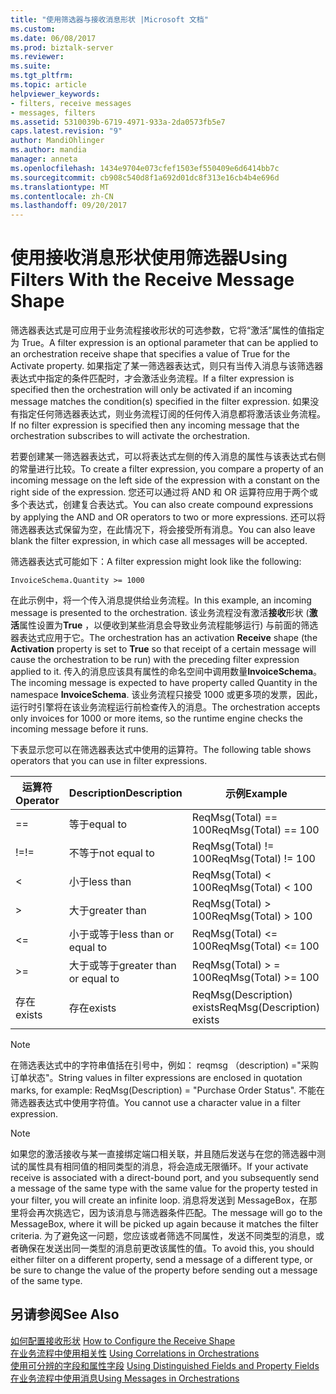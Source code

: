 ```yaml
---
title: "使用筛选器与接收消息形状 |Microsoft 文档"
ms.custom: 
ms.date: 06/08/2017
ms.prod: biztalk-server
ms.reviewer: 
ms.suite: 
ms.tgt_pltfrm: 
ms.topic: article
helpviewer_keywords:
- filters, receive messages
- messages, filters
ms.assetid: 5310039b-6719-4971-933a-2da0573fb5e7
caps.latest.revision: "9"
author: MandiOhlinger
ms.author: mandia
manager: anneta
ms.openlocfilehash: 1434e9704e073cfef1503ef550409e6d6414bb7c
ms.sourcegitcommit: cb908c540d8f1a692d01dc8f313e16cb4b4e696d
ms.translationtype: MT
ms.contentlocale: zh-CN
ms.lasthandoff: 09/20/2017
---
```

# <a name="using-filters-with-the-receive-message-shape"></a><span data-ttu-id="de66f-102">使用接收消息形状使用筛选器</span><span class="sxs-lookup"><span data-stu-id="de66f-102">Using Filters With the Receive Message Shape</span></span>
<span data-ttu-id="de66f-103">筛选器表达式是可应用于业务流程接收形状的可选参数，它将“激活”属性的值指定为 True。</span><span class="sxs-lookup"><span data-stu-id="de66f-103">A filter expression is an optional parameter that can be applied to an orchestration receive shape that specifies a value of True for the Activate property.</span></span> <span data-ttu-id="de66f-104">如果指定了某一筛选器表达式，则只有当传入消息与该筛选器表达式中指定的条件匹配时，才会激活业务流程。</span><span class="sxs-lookup"><span data-stu-id="de66f-104">If a filter expression is specified then the orchestration will only be activated if an incoming message matches the condition(s) specified in the filter expression.</span></span> <span data-ttu-id="de66f-105">如果没有指定任何筛选器表达式，则业务流程订阅的任何传入消息都将激活该业务流程。</span><span class="sxs-lookup"><span data-stu-id="de66f-105">If no filter expression is specified then any incoming message that the orchestration subscribes to will activate the orchestration.</span></span>  
  
 <span data-ttu-id="de66f-106">若要创建某一筛选器表达式，可以将表达式左侧的传入消息的属性与该表达式右侧的常量进行比较。</span><span class="sxs-lookup"><span data-stu-id="de66f-106">To create a filter expression, you compare a property of an incoming message on the left side of the expression with a constant on the right side of the expression.</span></span> <span data-ttu-id="de66f-107">您还可以通过将 AND 和 OR 运算符应用于两个或多个表达式，创建复合表达式。</span><span class="sxs-lookup"><span data-stu-id="de66f-107">You can also create compound expressions by applying the AND and OR operators to two or more expressions.</span></span> <span data-ttu-id="de66f-108">还可以将筛选器表达式保留为空，在此情况下，将会接受所有消息。</span><span class="sxs-lookup"><span data-stu-id="de66f-108">You can also leave blank the filter expression, in which case all messages will be accepted.</span></span>  
  
 <span data-ttu-id="de66f-109">筛选器表达式可能如下：</span><span class="sxs-lookup"><span data-stu-id="de66f-109">A filter expression might look like the following:</span></span>  
  
```  
InvoiceSchema.Quantity >= 1000  
```  
  
 <span data-ttu-id="de66f-110">在此示例中，将一个传入消息提供给业务流程。</span><span class="sxs-lookup"><span data-stu-id="de66f-110">In this example, an incoming message is presented to the orchestration.</span></span> <span data-ttu-id="de66f-111">该业务流程没有激活**接收**形状 (**激活**属性设置为**True** ，以便收到某些消息会导致业务流程能够运行) 与前面的筛选器表达式应用于它。</span><span class="sxs-lookup"><span data-stu-id="de66f-111">The orchestration has an activation **Receive** shape (the **Activation** property is set to **True** so that receipt of a certain message will cause the orchestration to be run) with the preceding filter expression applied to it.</span></span> <span data-ttu-id="de66f-112">传入的消息应该具有属性的命名空间中调用数量**InvoiceSchema**。</span><span class="sxs-lookup"><span data-stu-id="de66f-112">The incoming message is expected to have property called Quantity in the namespace **InvoiceSchema**.</span></span> <span data-ttu-id="de66f-113">该业务流程只接受 1000 或更多项的发票，因此，运行时引擎将在该业务流程运行前检查传入的消息。</span><span class="sxs-lookup"><span data-stu-id="de66f-113">The orchestration accepts only invoices for 1000 or more items, so the runtime engine checks the incoming message before it runs.</span></span>  
  
 <span data-ttu-id="de66f-114">下表显示您可以在筛选器表达式中使用的运算符。</span><span class="sxs-lookup"><span data-stu-id="de66f-114">The following table shows operators that you can use in filter expressions.</span></span>  
  
|<span data-ttu-id="de66f-115">运算符</span><span class="sxs-lookup"><span data-stu-id="de66f-115">Operator</span></span>|<span data-ttu-id="de66f-116">Description</span><span class="sxs-lookup"><span data-stu-id="de66f-116">Description</span></span>|<span data-ttu-id="de66f-117">示例</span><span class="sxs-lookup"><span data-stu-id="de66f-117">Example</span></span>|  
|--------------|-----------------|-------------|  
|==|<span data-ttu-id="de66f-118">等于</span><span class="sxs-lookup"><span data-stu-id="de66f-118">equal to</span></span>|<span data-ttu-id="de66f-119">ReqMsg(Total) == 100</span><span class="sxs-lookup"><span data-stu-id="de66f-119">ReqMsg(Total) == 100</span></span>|  
|<span data-ttu-id="de66f-120">!=</span><span class="sxs-lookup"><span data-stu-id="de66f-120">!=</span></span>|<span data-ttu-id="de66f-121">不等于</span><span class="sxs-lookup"><span data-stu-id="de66f-121">not equal to</span></span>|<span data-ttu-id="de66f-122">ReqMsg(Total) != 100</span><span class="sxs-lookup"><span data-stu-id="de66f-122">ReqMsg(Total) != 100</span></span>|  
|<|<span data-ttu-id="de66f-123">小于</span><span class="sxs-lookup"><span data-stu-id="de66f-123">less than</span></span>|<span data-ttu-id="de66f-124">ReqMsg(Total) \< 100</span><span class="sxs-lookup"><span data-stu-id="de66f-124">ReqMsg(Total) \< 100</span></span>|  
|>|<span data-ttu-id="de66f-125">大于</span><span class="sxs-lookup"><span data-stu-id="de66f-125">greater than</span></span>|<span data-ttu-id="de66f-126">ReqMsg(Total) > 100</span><span class="sxs-lookup"><span data-stu-id="de66f-126">ReqMsg(Total) > 100</span></span>|  
|<=|<span data-ttu-id="de66f-127">小于或等于</span><span class="sxs-lookup"><span data-stu-id="de66f-127">less than or equal to</span></span>|<span data-ttu-id="de66f-128">ReqMsg(Total) \<= 100</span><span class="sxs-lookup"><span data-stu-id="de66f-128">ReqMsg(Total) \<= 100</span></span>|  
|>=|<span data-ttu-id="de66f-129">大于或等于</span><span class="sxs-lookup"><span data-stu-id="de66f-129">greater than or equal to</span></span>|<span data-ttu-id="de66f-130">ReqMsg(Total) > = 100</span><span class="sxs-lookup"><span data-stu-id="de66f-130">ReqMsg(Total) >= 100</span></span>|  
|<span data-ttu-id="de66f-131">存在</span><span class="sxs-lookup"><span data-stu-id="de66f-131">exists</span></span>|<span data-ttu-id="de66f-132">存在</span><span class="sxs-lookup"><span data-stu-id="de66f-132">exists</span></span>|<span data-ttu-id="de66f-133">ReqMsg(Description) exists</span><span class="sxs-lookup"><span data-stu-id="de66f-133">ReqMsg(Description) exists</span></span>|  
  
> [!NOTE]
>  <span data-ttu-id="de66f-134">在筛选表达式中的字符串值括在引号中，例如： reqmsg （description) ="采购订单状态"。</span><span class="sxs-lookup"><span data-stu-id="de66f-134">String values in filter expressions are enclosed in quotation marks, for example: ReqMsg(Description) = "Purchase Order Status".</span></span> <span data-ttu-id="de66f-135">不能在筛选器表达式中使用字符值。</span><span class="sxs-lookup"><span data-stu-id="de66f-135">You cannot use a character value in a filter expression.</span></span>  
  
> [!NOTE]
>  <span data-ttu-id="de66f-136">如果您的激活接收与某一直接绑定端口相关联，并且随后发送与在您的筛选器中测试的属性具有相同值的相同类型的消息，将会造成无限循环。</span><span class="sxs-lookup"><span data-stu-id="de66f-136">If your activate receive is associated with a direct-bound port, and you subsequently send a message of the same type with the same value for the property tested in your filter, you will create an infinite loop.</span></span> <span data-ttu-id="de66f-137">消息将发送到 MessageBox，在那里将会再次挑选它，因为该消息与筛选器条件匹配。</span><span class="sxs-lookup"><span data-stu-id="de66f-137">The message will go to the MessageBox, where it will be picked up again because it matches the filter criteria.</span></span> <span data-ttu-id="de66f-138">为了避免这一问题，您应该或者筛选不同属性，发送不同类型的消息，或者确保在发送出同一类型的消息前更改该属性的值。</span><span class="sxs-lookup"><span data-stu-id="de66f-138">To avoid this, you should either filter on a different property, send a message of a different type, or be sure to change the value of the property before sending out a message of the same type.</span></span>  
  
## <a name="see-also"></a><span data-ttu-id="de66f-139">另请参阅</span><span class="sxs-lookup"><span data-stu-id="de66f-139">See Also</span></span>  
 <span data-ttu-id="de66f-140">[如何配置接收形状](../core/how-to-configure-the-receive-shape.md) </span><span class="sxs-lookup"><span data-stu-id="de66f-140">[How to Configure the Receive Shape](../core/how-to-configure-the-receive-shape.md) </span></span>  
 <span data-ttu-id="de66f-141">[在业务流程中使用相关性](../core/using-correlations-in-orchestrations.md) </span><span class="sxs-lookup"><span data-stu-id="de66f-141">[Using Correlations in Orchestrations](../core/using-correlations-in-orchestrations.md) </span></span>  
 <span data-ttu-id="de66f-142">[使用可分辨的字段和属性字段](../core/using-distinguished-fields-and-property-fields.md) </span><span class="sxs-lookup"><span data-stu-id="de66f-142">[Using Distinguished Fields and Property Fields](../core/using-distinguished-fields-and-property-fields.md) </span></span>  
 [<span data-ttu-id="de66f-143">在业务流程中使用消息</span><span class="sxs-lookup"><span data-stu-id="de66f-143">Using Messages in Orchestrations</span></span>](../core/using-messages-in-orchestrations.md)